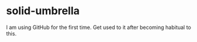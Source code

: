 # solid-umbrella
I am using GitHub for the first time. Get used to it after becoming habitual to this.
